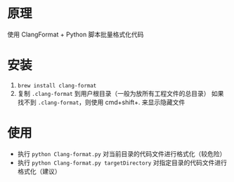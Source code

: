 # 原理
使用 ClangFormat + Python 脚本批量格式化代码

# 安装
1. `brew install clang-format`
2. 复制 `.clang-format` 到用户根目录（一般为放所有工程文件的总目录）
如果找不到 `.clang-format`，则使用 cmd+shift+. 来显示隐藏文件

# 使用
+ 执行 `python Clang-format.py` 对当前目录的代码文件进行格式化（较危险）
+ 执行 `python Clang-format.py targetDirectory` 对指定目录的代码文件进行格式化（建议）
